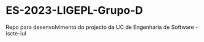 # ES-2023-LIGEPL-Grupo-D
Repo para desenvolvimento do projecto da UC de Engenharia de Software - iscte-iul 
